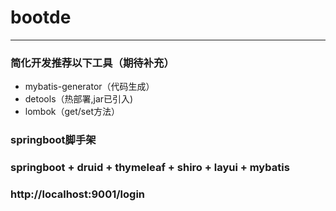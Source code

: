# bootde
-------------
### 简化开发推荐以下工具（期待补充）
* mybatis-generator（代码生成）
* detools（热部署,jar已引入)
* lombok（get/set方法）
### springboot脚手架
### springboot + druid + thymeleaf + shiro + layui + mybatis
### http://localhost:9001/login

